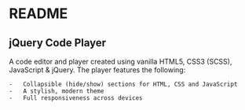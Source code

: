 <h1>README</h1>
<h2>jQuery Code Player</h2>

A code editor and player created using vanilla HTML5, CSS3 (SCSS), JavaScript & jQuery. The player features the following:

    -   Collapsible (hide/show) sections for HTML, CSS and JavaScript
    -   A stylish, modern theme
    -   Full responsiveness across devices